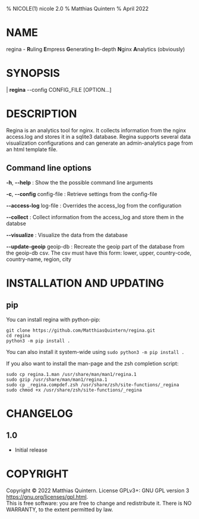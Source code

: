 % NICOLE(1) nicole 2.0
% Matthias Quintern
% April 2022

# NAME
regina - **R**uling **E**mpress **G**enerating **I**n-depth **N**ginx **A**nalytics (obviously)

# SYNOPSIS
| **regina** --config CONFIG_FILE [OPTION...]

# DESCRIPTION
Regina is an analytics tool for nginx.
It collects information from the nginx access.log and stores it in a sqlite3 database.
Regina supports several data visualization configurations and can generate an admin-analytics page from an html template file.

## Command line options
**-h**, **--help**
: Show the the possible command line arguments

**-c**, **--config** config-file
: Retrieve settings from the config-file

**--access-log** log-file
: Overrides the access_log from the configuration

**--collect**
: Collect information from the access_log and store them in the databse

**--visualize**
: Visualize the data from the database

**--update-geoip** geoip-db
: Recreate the geoip part of the database from the geoip-db csv. The csv must have this form: lower, upper, country-code, country-name, region, city

# INSTALLATION AND UPDATING
## pip
You can install regina with python-pip:
```shell
git clone https://github.com/MatthiasQuintern/regina.git
cd regina
python3 -m pip install .
```
You can also install it system-wide using `sudo python3 -m pip install .`

If you also want to install the man-page and the zsh completion script:
```shell
sudo cp regina.1.man /usr/share/man/man1/regina.1
sudo gzip /usr/share/man/man1/regina.1
sudo cp _regina.compdef.zsh /usr/share/zsh/site-functions/_regina
sudo chmod +x /usr/share/zsh/site-functions/_regina
```

# CHANGELOG
## 1.0
- Initial release

# COPYRIGHT
Copyright  ©  2022  Matthias  Quintern.  License GPLv3+: GNU GPL version 3 <https://gnu.org/licenses/gpl.html>.\
This is free software: you are free to change and redistribute it.  There is NO WARRANTY, to the extent permitted by law.

